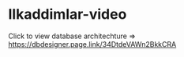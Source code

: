 # Ilkaddimlar-video

Click to view database architechture => https://dbdesigner.page.link/34DtdeVAWn2BkkCRA